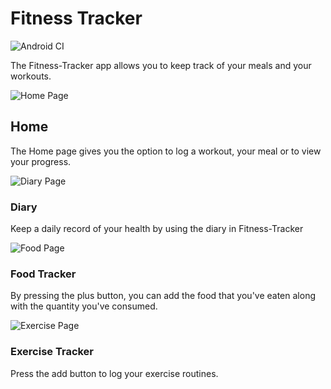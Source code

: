 # Fitness Tracker

![Android CI](https://github.com/MitchellTFord/Fitness-Tracker/workflows/Android%20CI/badge.svg?branch=master&event=push)

The Fitness-Tracker app allows you to keep track of your meals and your workouts. 


![Home Page](graphics\homePage.png)

## Home
The Home page gives you the option to log a workout, your meal or to view your progress.

![Diary Page](graphics\diaryPage.png)
### Diary
Keep a daily record of your health by using the diary in Fitness-Tracker


![Food Page](graphics\foodPage.png)

### Food Tracker
By pressing the plus button, you can add the food that you've eaten along with the quantity you've consumed.

![Exercise Page](graphics\exercisePage.png)
### Exercise Tracker
Press the add button to log your exercise routines.

